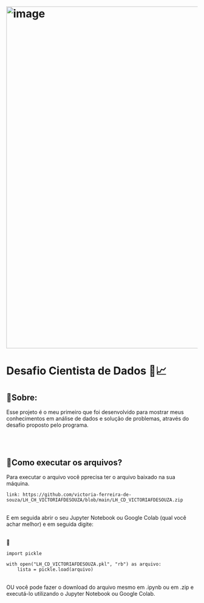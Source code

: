 <h1><img width="1920" height="900" alt="image" src="https://github.com/user-attachments/assets/5d02fc41-5121-4e6b-a390-6e590c00d323" /></h1>


<h1>Desafio Cientista de Dados 🎲📈</h1>

## 🐼Sobre:
Esse projeto é o meu primeiro que foi desenvolvido para mostrar meus conhecimentos em análise de dados e solução de problemas, 
através do desafio proposto pelo programa.

<br>
<br>

## 📂Como executar os arquivos?


<p>Para executar o arquivo você pprecisa ter o arquivo baixado na sua máquina.

    link: https://github.com/victoria-ferreira-de-souza/LH_CH_VICTORIAFDESOUZA/blob/main/LH_CD_VICTORIAFDESOUZA.zip
 <br>  E em seguida abrir o seu Jupyter Notebook ou Google Colab (qual você achar melhor) e em seguida digite:</p> <br>🥒

    import pickle

    with open("LH_CD_VICTORIAFDESOUZA.pkl", "rb") as arquivo:
        lista = pickle.load(arquivo)
<br>
OU você pode fazer o download do arquivo mesmo em .ipynb ou em .zip e executá-lo utilizando o Jupyter Notebook ou Google Colab.</p>
